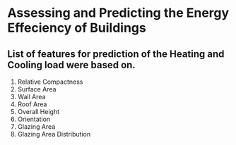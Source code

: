 # Assessing and Predicting the Energy Effeciency of Buildings

## List of features for prediction of the Heating and Cooling load were based on.
1. Relative Compactness
2. Surface Area
3. Wall Area
4. Roof Area
5. Overall Height
6. Orientation
7. Glazing Area
8. Glazing Area Distribution
